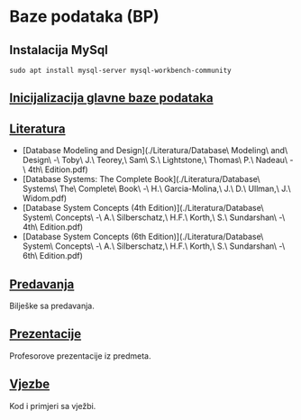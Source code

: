 Baze podataka (BP)
==================

## Instalacija MySql
`sudo apt install mysql-server mysql-workbench-community`

## [Inicijalizacija glavne baze podataka](./Vjezbe/init/)

## [Literatura](./Literatura)
- [Database Modeling and Design](./Literatura/Database\ Modeling\ and\ Design\ -\ Toby\ J.\ Teorey,\ Sam\ S.\ Lightstone,\ Thomas\ P.\ Nadeau\ -\ 4th\ Edition.pdf)
- [Database Systems: The Complete Book](./Literatura/Database\ Systems\ The\ Complete\ Book\ -\ H.\ Garcia-Molina,\ J.\ D.\ Ullman,\ J.\ Widom.pdf)
- [Database System Concepts (4th Edition)](./Literatura/Database\ System\ Concepts\ -\ A.\ Silberschatz,\ H.F.\ Korth,\ S.\ Sundarshan\ -\ 4th\ Edition.pdf)
- [Database System Concepts (6th Edition)](./Literatura/Database\ System\ Concepts\ -\ A.\ Silberschatz,\ H.F.\ Korth,\ S.\ Sundarshan\ -\ 6th\ Edition.pdf)

## [Predavanja](./Predavanja)
Bilješke sa predavanja.

## [Prezentacije](./Prezentacije)
Profesorove prezentacije iz predmeta.

## [Vjezbe](./Vjezbe)
Kod i primjeri sa vježbi.
